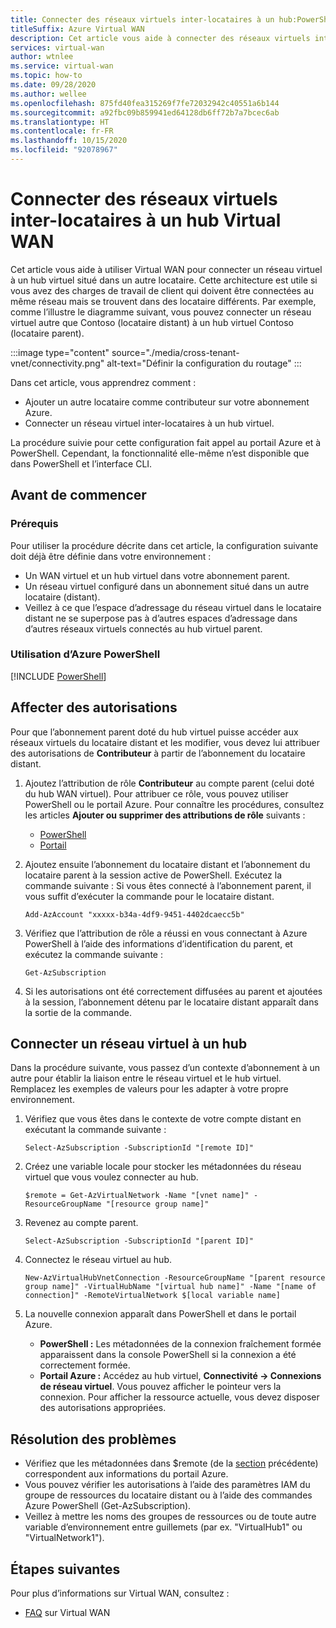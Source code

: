 ```yaml
---
title: Connecter des réseaux virtuels inter-locataires à un hub:PowerShell
titleSuffix: Azure Virtual WAN
description: Cet article vous aide à connecter des réseaux virtuels inter-locataires à un hub virtuel à l’aide de PowerShell.
services: virtual-wan
author: wtnlee
ms.service: virtual-wan
ms.topic: how-to
ms.date: 09/28/2020
ms.author: wellee
ms.openlocfilehash: 875fd40fea315269f7fe72032942c40551a6b144
ms.sourcegitcommit: a92fbc09b859941ed64128db6ff72b7a7bcec6ab
ms.translationtype: HT
ms.contentlocale: fr-FR
ms.lasthandoff: 10/15/2020
ms.locfileid: "92078967"
---
```

# <a name="connect-cross-tenant-vnets-to-a-virtual-wan-hub"></a>Connecter des réseaux virtuels inter-locataires à un hub Virtual WAN

Cet article vous aide à utiliser Virtual WAN pour connecter un réseau virtuel à un hub virtuel situé dans un autre locataire. Cette architecture est utile si vous avez des charges de travail de client qui doivent être connectées au même réseau mais se trouvent dans des locataire différents. Par exemple, comme l’illustre le diagramme suivant, vous pouvez connecter un réseau virtuel autre que Contoso (locataire distant) à un hub virtuel Contoso (locataire parent).

:::image type="content" source="./media/cross-tenant-vnet/connectivity.png" alt-text="Définir la configuration du routage" :::

Dans cet article, vous apprendrez comment :

* Ajouter un autre locataire comme contributeur sur votre abonnement Azure.
* Connecter un réseau virtuel inter-locataires à un hub virtuel.

La procédure suivie pour cette configuration fait appel au portail Azure et à PowerShell. Cependant, la fonctionnalité elle-même n’est disponible que dans PowerShell et l’interface CLI.

## <a name="before-you-begin"></a>Avant de commencer

### <a name="prerequisites"></a>Prérequis

Pour utiliser la procédure décrite dans cet article, la configuration suivante doit déjà être définie dans votre environnement :

* Un WAN virtuel et un hub virtuel dans votre abonnement parent.
* Un réseau virtuel configuré dans un abonnement situé dans un autre locataire (distant).
* Veillez à ce que l’espace d’adressage du réseau virtuel dans le locataire distant ne se superpose pas à d’autres espaces d’adressage dans d’autres réseaux virtuels connectés au hub virtuel parent.

### <a name="working-with-azure-powershell"></a>Utilisation d’Azure PowerShell

[!INCLUDE [PowerShell](../../includes/vpn-gateway-cloud-shell-powershell.md)]

## <a name="assign-permissions"></a><a name="rights"></a>Affecter des autorisations

Pour que l’abonnement parent doté du hub virtuel puisse accéder aux réseaux virtuels du locataire distant et les modifier, vous devez lui attribuer des autorisations de **Contributeur** à partir de l’abonnement du locataire distant.

1. Ajoutez l’attribution de rôle **Contributeur** au compte parent (celui doté du hub WAN virtuel). Pour attribuer ce rôle, vous pouvez utiliser PowerShell ou le portail Azure. Pour connaître les procédures, consultez les articles **Ajouter ou supprimer des attributions de rôle** suivants :

   * [PowerShell](../role-based-access-control/role-assignments-powershell.md)
   * [Portail](../role-based-access-control/role-assignments-portal.md)

1. Ajoutez ensuite l’abonnement du locataire distant et l’abonnement du locataire parent à la session active de PowerShell. Exécutez la commande suivante : Si vous êtes connecté à l’abonnement parent, il vous suffit d’exécuter la commande pour le locataire distant.

   ```azurepowershell-interactive
   Add-AzAccount "xxxxx-b34a-4df9-9451-4402dcaecc5b"
   ```

1. Vérifiez que l’attribution de rôle a réussi en vous connectant à Azure PowerShell à l’aide des informations d’identification du parent, et exécutez la commande suivante :

   ```azurepowershell-interactive
   Get-AzSubscription
   ```

1. Si les autorisations ont été correctement diffusées au parent et ajoutées à la session, l’abonnement détenu par le locataire distant apparaît dans la sortie de la commande.

## <a name="connect-vnet-to-hub"></a><a name="connect"></a>Connecter un réseau virtuel à un hub

Dans la procédure suivante, vous passez d’un contexte d’abonnement à un autre pour établir la liaison entre le réseau virtuel et le hub virtuel. Remplacez les exemples de valeurs pour les adapter à votre propre environnement.

1. Vérifiez que vous êtes dans le contexte de votre compte distant en exécutant la commande suivante :

   ```azurepowershell-interactive
   Select-AzSubscription -SubscriptionId "[remote ID]"
   ```

1. Créez une variable locale pour stocker les métadonnées du réseau virtuel que vous voulez connecter au hub.

   ```azurepowershell-interactive
   $remote = Get-AzVirtualNetwork -Name "[vnet name]" -ResourceGroupName "[resource group name]"
   ```

1. Revenez au compte parent.

   ```azurepowershell-interactive
   Select-AzSubscription -SubscriptionId "[parent ID]"
   ```

1. Connectez le réseau virtuel au hub.

   ```azurepowershell-interactive
   New-AzVirtualHubVnetConnection -ResourceGroupName "[parent resource group name]" -VirtualHubName "[virtual hub name]" -Name "[name of connection]" -RemoteVirtualNetwork $[local variable name]
   ```

1. La nouvelle connexion apparaît dans PowerShell et dans le portail Azure.

   * **PowerShell :** Les métadonnées de la connexion fraîchement formée apparaissent dans la console PowerShell si la connexion a été correctement formée.
   * **Portail Azure :** Accédez au hub virtuel, **Connectivité -> Connexions de réseau virtuel**. Vous pouvez afficher le pointeur vers la connexion. Pour afficher la ressource actuelle, vous devez disposer des autorisations appropriées.
   
## <a name="troubleshooting"></a><a name="troubleshoot"></a>Résolution des problèmes

* Vérifiez que les métadonnées dans $remote (de la [section](#connect) précédente) correspondent aux informations du portail Azure.
* Vous pouvez vérifier les autorisations à l’aide des paramètres IAM du groupe de ressources du locataire distant ou à l’aide des commandes Azure PowerShell (Get-AzSubscription).
* Veillez à mettre les noms des groupes de ressources ou de toute autre variable d’environnement entre guillemets (par ex. "VirtualHub1" ou "VirtualNetwork1").

## <a name="next-steps"></a>Étapes suivantes

Pour plus d’informations sur Virtual WAN, consultez :

* [FAQ](virtual-wan-faq.md) sur Virtual WAN
